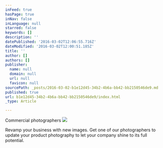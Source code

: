 ```yaml
---
inFeed: true
hasPage: true
inNav: false
inLanguage: null
starred: false
keywords: []
description: ''
datePublished: '2016-03-02T12:06:55.716Z'
dateModified: '2016-03-02T12:00:51.185Z'
title: ''
author: []
authors: []
publisher:
  name: null
  domain: null
  url: null
  favicon: null
sourcePath: _posts/2016-03-02-b1e12d45-34b2-4b6a-bb42-bb2150546de9.md
published: true
url: b1e12d45-34b2-4b6a-bb42-bb2150546de9/index.html
_type: Article

---
```

Commercial photographers
![](https://the-grid-user-content.s3-us-west-2.amazonaws.com/88a33914-a738-4b5b-8f99-4ab2eb600611.jpg)

Revamp your business with new images. Get one of our photographers to update your product photography to let your company shine to its full potential.